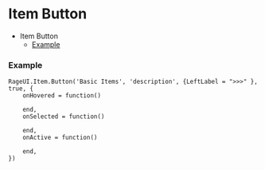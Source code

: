 # Item Button

- Item Button
    - [Example](#example)

<a name="example"></a>
### Example
    
    RageUI.Item.Button('Basic Items', 'description', {LeftLabel = ">>>" }, true, {
        onHovered = function()

        end,
        onSelected = function()

        end,
        onActive = function()

        end,
    })
